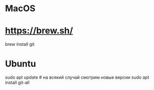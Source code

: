 # MacOS
# https://brew.sh/
brew install git

# Ubuntu
sudo apt update # на всякий случай смотрим новые версии
sudo apt install git-all
